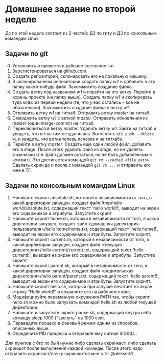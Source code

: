 # Домашнее задание по второй неделе
Дз по этой неделе состоит из 2 частей: ДЗ по гиту и ДЗ по консольным командам Linux

## Задачи по git
0. Установить и привести в рабочее состояние гит.
1. Зарегистрироваться на github.com.
2. Создать репозиторий, склонировать его на локальную машину.
3. В склонированном репозитории создать папку _w2_ и добавить в эту папку какой-нибудь файл.
Закоммитить создание файла.
4. Создать ветку под названием _w1_ и перейти на эту ветку.
Перейти в корень проекта (на папку выше).
Создать папку _w1_ и скопировать туда коды из первой недели (те, что у вас остались - все не обязательно).
Закоммитить создание файла в ветку _w1_.
5. Отправить ветку _w1_ на гитхаб.
Отправить ветку _master_ на гитхаб.
6. Смерджить ветку _w1_ с веткой _master_.
Отправить обновления из _master_ (один merge-commit) на гитхаб.
7. Переключиться в ветку _master_.
Удалить ветку _w1_.
Зайти на гитхаб и увидеть, что ветка там не удалилась.
Выполнить `git push --delete w1` и увидеть, что ветка теперь исчезла и на гитхабе.
8. Перейти в ветку _master_.
Создать еще один любой файл, добавить его в stage.
После этого удалить файл из _stage_, но не удалять физически (т.е. файл должен остаться, но не быть добавленным в коммит).
Это достигается командой `git rm --cached <file_path>`.
Сделать скрин до и после с командой `git rm ...` и отправить его мне в ТГ.

## Задачи по консольным командам Linux
1. Напишите скрипт absolute.sh, который в независимости от того, в какой директории запущен, создает файл /tmp/hello world/absolute.txt, содержащий текст 'hello world!!', выводит на экран его содержимое и атрибуты. Запустите скрипт.
2. Напишите скрипт home.sh, который в независимости от того, в какой директории запущен, создает файл <домашняя директория пользователя>/hello home/home.txt, содержащий текст 'hello home!!', выводит на экран его содержимое и атрибуты. Запустите скрипт.
3. Напишите скрипт current.sh, который в независимости от того, в какой директории запущен, создает файл <текущая директория>/hello current/current.txt, содержащий текст 'hello current!!', выводит на экран его содержимое и атрибуты. Запустите скрипт.
4. Напишите скрипт parent.sh, который в независимости от того, в какой директории запущен, создает файл <родительская директория>/hello parent/parent.txt, содержащий текст 'hello parent!!', выводит на экран его содержимое и атрибуты. Запустите скрипт.
5. Напишите скрипт hello.sh, который при запуске печатает на экран строку "Hello world!" и сохраните его на рабочем столе.
6. Модифицируйте переменную окружения PATH так, чтобы скрипт hello.sh можно было запускать командой hello.sh из любой текущей директории.
7. Напишите и запустите скрипт pause.sh, содержащий внутри себя команду sleep 1000 ("заснуть" на 1000 сек).
8. Переведите процесс в фоновый режим одним из способов, описанных выше.
9. Определите PID процесса и отправьте ему сигнал SIGKILL.

Для пунктов с 6го по 9ый нужно либо сделать скринкаст, либо сделать скриншот после выполнения каждой команды.
После этого надо отправить скринкаст/пачку скриншотов мне в тг: @alekseik1

